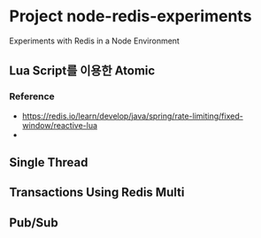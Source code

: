 # Project node-redis-experiments
Experiments with Redis in a Node Environment

## Lua Script를 이용한 Atomic

### Reference
  - https://redis.io/learn/develop/java/spring/rate-limiting/fixed-window/reactive-lua
  - 

## Single Thread
## Transactions Using Redis Multi
## Pub/Sub

